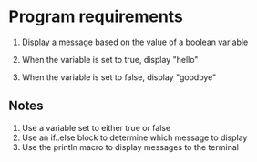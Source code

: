 # Program requirements

1. Display a message based on the value of a boolean variable
2. When the variable is set to true, display "hello"

3. When the variable is set to false, display "goodbye"

## Notes

1. Use a variable set to either true or false
2. Use an if..else block to determine which message to display
3. Use the println macro to display messages to the terminal
